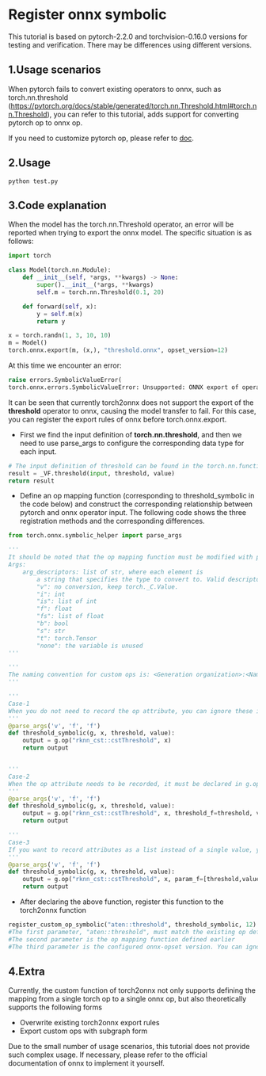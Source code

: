 # Register onnx symbolic

This tutorial is based on pytorch-2.2.0 and torchvision-0.16.0 versions for testing and verification. There may be differences using different versions.



## 1.Usage scenarios

When pytorch fails to convert existing operators to onnx, such as torch.nn.threshold (https://pytorch.org/docs/stable/generated/torch.nn.Threshold.html#torch.nn.Threshold), you can refer to this tutorial, adds support for converting pytorch op to onnx op.

If you need to customize pytorch op, please refer to [doc](../register_pytorch_op/README_en.md).



## 2.Usage

```
python test.py
```



## 3.Code explanation

When the model has the torch.nn.Threshold operator, an error will be reported when trying to export the onnx model. The specific situation is as follows:

```python
import torch

class Model(torch.nn.Module):
    def __init__(self, *args, **kwargs) -> None:
        super().__init__(*args, **kwargs)
        self.m = torch.nn.Threshold(0.1, 20)

    def forward(self, x):
        y = self.m(x)
        return y

x = torch.randn(1, 3, 10, 10)
m = Model()
torch.onnx.export(m, (x,), "threshold.onnx", opset_version=12)
```

At this time we encounter an error:

```python
raise errors.SymbolicValueError(
torch.onnx.errors.SymbolicValueError: Unsupported: ONNX export of operator threshold, non-zero threshold. Please feel free to request support or submit a pull request on PyTorch GitHub: https://github.com/pytorch/pytorch/issues 
```



It can be seen that currently torch2onnx does not support the export of the **threshold** operator to onnx, causing the model transfer to fail. For this case, you can register the export rules of onnx before torch.onnx.export.

- First we find the input definition of **torch.nn.threshold**, and then we need to use parse_args to configure the corresponding data type for each input.

```python
# The input definition of threshold can be found in the torch.nn.functional.py 
result = _VF.threshold(input, threshold, value)
return result
```

- Define an op mapping function (corresponding to threshold_symbolic in the code below) and construct the corresponding relationship between pytorch and onnx operator input. The following code shows the three registration methods and the corresponding differences.

```python
from torch.onnx.symbolic_helper import parse_args

'''
It should be noted that the op mapping function must be modified with parse_args to modify each input data type. According to the torch code, it has the following definition:
Args:
    arg_descriptors: list of str, where each element is
        a string that specifies the type to convert to. Valid descriptors:
        "v": no conversion, keep torch._C.Value.
        "i": int
        "is": list of int
        "f": float
        "fs": list of float
        "b": bool
        "s": str
        "t": torch.Tensor
        "none": the variable is unused
'''

'''
The naming convention for custom ops is: <Generation organization>:<Name of custom op>, for example, the following example is rknn_cst::cst_threshold
'''

'''
Case-1
When you do not need to record the op attribute, you can ignore these inputs and only record the tensor input in the g.op function.
'''
@parse_args('v', 'f', 'f')
def threshold_symbolic(g, x, threshold, value):
    output = g.op("rknn_cst::cstThreshold", x)
    return output


'''
Case-2
When the op attribute needs to be recorded, it must be declared in g.op. The declaration method is to add the parameter keyword. Please note that the data type needs to be declared with _{type} at the end of the parameter keyword. Since each parameter is a floating point type , so the data type declaration of _f is added at the end
'''
@parse_args('v', 'f', 'f')
def threshold_symbolic(g, x, threshold, value):
    output = g.op("rknn_cst::cstThreshold", x, threshold_f=threshold, value_f=value)
    return output

'''
Case-3
If you want to record attributes as a list instead of a single value, you can use the following method
'''
@parse_args('v', 'f', 'f')
def threshold_symbolic(g, x, threshold, value):
	output = g.op("rknn_cst::cstThreshold", x, param_f=[threshold,value]) 
	return output
```

- After declaring the above function, register this function to the torch2onnx function

```python
register_custom_op_symbolic("aten::threshold", threshold_symbolic, 12)
#The first parameter, "aten::threshold", must match the existing op definition of pytorch and cannot be changed at will.
#The second parameter is the op mapping function defined earlier
#The third parameter is the configured onnx-opset version. You can ignore it for now. Just fill in the commonly used opset version.
```



## 4.Extra

Currently, the custom function of torch2onnx not only supports defining the mapping from a single torch op to a single onnx op, but also theoretically supports the following forms

- Overwrite existing torch2onnx export rules
- Export custom ops with subgraph form

Due to the small number of usage scenarios, this tutorial does not provide such complex usage. If necessary, please refer to the official documentation of onnx to implement it yourself.



